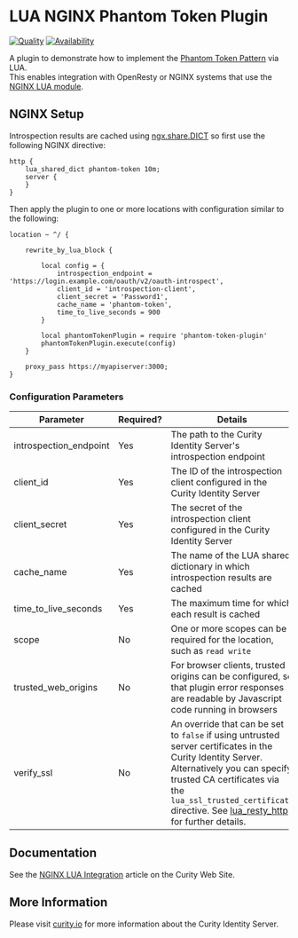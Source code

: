 # LUA NGINX Phantom Token Plugin

[![Quality](https://img.shields.io/badge/quality-experiment-red)](https://curity.io/resources/code-examples/status/)
[![Availability](https://img.shields.io/badge/availability-source-blue)](https://curity.io/resources/code-examples/status/)

A plugin to demonstrate how to implement the [Phantom Token Pattern](https://curity.io/resources/learn/phantom-token-pattern/) via LUA.\
This enables integration with OpenResty or NGINX systems that use the [NGINX LUA module](https://www.nginx.com/resources/wiki/modules/lua/).

## NGINX Setup

Introspection results are cached using [ngx.share.DICT](https://github.com/openresty/lua-nginx-module#ngxshareddict) so first use the following NGINX directive:

```nginx
http {
    lua_shared_dict phantom-token 10m;
    server {
    }
}
```

Then apply the plugin to one or more locations with configuration similar to the following:

```nginx
location ~ ^/ {

    rewrite_by_lua_block {

        local config = {
            introspection_endpoint = 'https://login.example.com/oauth/v2/oauth-introspect',
            client_id = 'introspection-client',
            client_secret = 'Password1',
            cache_name = 'phantom-token',
            time_to_live_seconds = 900
        }

        local phantomTokenPlugin = require 'phantom-token-plugin'
        phantomTokenPlugin.execute(config)
    }

    proxy_pass https://myapiserver:3000;
}
```
### Configuration Parameters

| Parameter | Required? | Details |
| --------- | --------- | ------- |
| introspection_endpoint | Yes | The path to the Curity Identity Server's introspection endpoint |
| client_id | Yes | The ID of the introspection client configured in the Curity Identity Server |
| client_secret | Yes | The secret of the introspection client configured in the Curity Identity Server |
| cache_name | Yes | The name of the LUA shared dictionary in which introspection results are cached |
| time_to_live_seconds | Yes | The maximum time for which each result is cached |
| scope | No | One or more scopes can be required for the location, such as `read write` |
| trusted_web_origins | No | For browser clients, trusted origins can be configured, so that plugin error responses are readable by Javascript code running in browsers |
| verify_ssl | No | An override that can be set to `false` if using untrusted server certificates in the Curity Identity Server. Alternatively you can specify trusted CA certificates via the `lua_ssl_trusted_certificate` directive. See [lua_resty_http](https://github.com/ledgetech/lua-resty-http#request_uri) for further details. |

## Documentation

See the [NGINX LUA Integration](https://curity.io/resources/learn/lua-nginx-integration/) article on the Curity Web Site.

## More Information

Please visit [curity.io](https://curity.io/) for more information about the Curity Identity Server.
